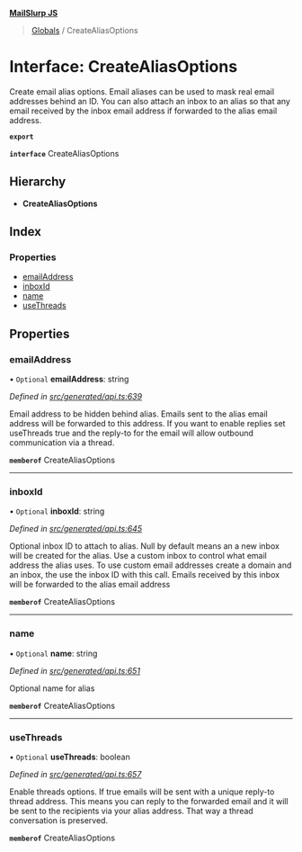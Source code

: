 **[MailSlurp JS](../README.md)**

> [Globals](../README.md) / CreateAliasOptions

# Interface: CreateAliasOptions

Create email alias options. Email aliases can be used to mask real email addresses behind an ID. You can also attach an inbox to an alias so that any email received by the inbox email address if forwarded to the alias email address.

**`export`** 

**`interface`** CreateAliasOptions

## Hierarchy

* **CreateAliasOptions**

## Index

### Properties

* [emailAddress](createaliasoptions.md#emailaddress)
* [inboxId](createaliasoptions.md#inboxid)
* [name](createaliasoptions.md#name)
* [useThreads](createaliasoptions.md#usethreads)

## Properties

### emailAddress

• `Optional` **emailAddress**: string

*Defined in [src/generated/api.ts:639](https://github.com/mailslurp/mailslurp-client/blob/85c640b/src/generated/api.ts#L639)*

Email address to be hidden behind alias. Emails sent to the alias email address will be forwarded to this address. If you want to enable replies set useThreads true and the reply-to for the email will allow outbound communication via a thread.

**`memberof`** CreateAliasOptions

___

### inboxId

• `Optional` **inboxId**: string

*Defined in [src/generated/api.ts:645](https://github.com/mailslurp/mailslurp-client/blob/85c640b/src/generated/api.ts#L645)*

Optional inbox ID to attach to alias. Null by default means an a new inbox will be created for the alias. Use a custom inbox to control what email address the alias uses. To use custom email addresses create a domain and an inbox, the use the inbox ID with this call. Emails received by this inbox will be forwarded to the alias email address

**`memberof`** CreateAliasOptions

___

### name

• `Optional` **name**: string

*Defined in [src/generated/api.ts:651](https://github.com/mailslurp/mailslurp-client/blob/85c640b/src/generated/api.ts#L651)*

Optional name for alias

**`memberof`** CreateAliasOptions

___

### useThreads

• `Optional` **useThreads**: boolean

*Defined in [src/generated/api.ts:657](https://github.com/mailslurp/mailslurp-client/blob/85c640b/src/generated/api.ts#L657)*

Enable threads options. If true emails will be sent with a unique reply-to thread address. This means you can reply to the forwarded email and it will be sent to the recipients via your alias address. That way a thread conversation is preserved.

**`memberof`** CreateAliasOptions
